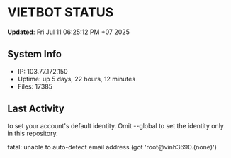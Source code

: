 # VIETBOT STATUS
**Updated**: Fri Jul 11 06:25:12 PM +07 2025

## System Info
- IP: 103.77.172.150
- Uptime: up 5 days, 22 hours, 12 minutes
- Files: 17385

## Last Activity

to set your account's default identity.
Omit --global to set the identity only in this repository.

fatal: unable to auto-detect email address (got 'root@vinh3690.(none)')
